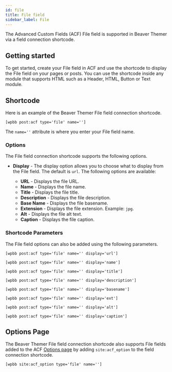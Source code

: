 ```yaml
---
id: file
title: File field
sidebar_label: File
---
```


The Advanced Custom Fields (ACF) File field is supported in Beaver Themer via a field connection shortcode.

## Getting started

To get started, create your File field in ACF and use the shortcode to display the File field on your pages or posts. You can use the shortcode inside any module that supports HTML such as a Header, HTML, Button or Text module.

## Shortcode

Here is an example of the Beaver Themer File field connection shortcode.

```markup
[wpbb post:acf type='file' name='']
```

The `name=''` attribute is where you enter your File field name.

### Options

The File field connection shortcode supports the following options.

* **Display** - The display option allows you to choose what to display from the File field. The default is `url`. The following options are available:  

  * **URL** - Displays the file URL.
  * **Name** - Displays the file name.
  * **Title** - Displays the file title.
  * **Description** - Displays the file description.
  * **Base Name** - Displays the file basename.
  * **Extension** - Displays the file extension. Example: `jpg`.
  * **Alt** - Displays the file alt text.
  * **Caption** - Displays the file caption.

### Shortcode Parameters

The File field options can also be added using the following parameters.

```markup title="URL"
[wpbb post:acf type='file' name='' display='url']
```

```markup title="Name"
[wpbb post:acf type='file' name='' display='name']
```
  
```markup title="Title"
[wpbb post:acf type='file' name='' display='title']
```

```markup title="Description"
[wpbb post:acf type='file' name='' display='description']
```

```markup title="Base Name"
[wpbb post:acf type='file' name='' display='basename']
```

```markup title="Extension"
[wpbb post:acf type='file' name='' display='ext']
```

```markup title="Alt"
[wpbb post:acf type='file' name='' display='alt']
```

```markup title="Caption"
[wpbb post:acf type='file' name='' display='caption']
```

## Options Page

The Beaver Themer File field connection shortcode also supports File fields added to the ACF [Options page](../options-page.md) by adding `site:acf_option` to the field connection shortcode.

```markup
[wpbb site:acf_option type='file' name='']
```
